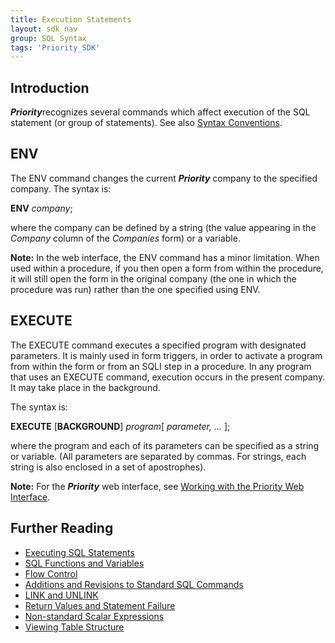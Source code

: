 ```yaml
---
title: Execution Statements
layout: sdk_nav
group: SQL Syntax
tags: 'Priority_SDK'
---
```


## Introduction

***Priority***recognizes several commands which affect execution of the
SQL statement (or group of statements). See also [Syntax
Conventions](SQL-Syntax#Syntax-Conventions ).

## ENV

The ENV command changes the current ***Priority*** company to the
specified company. The syntax is:

**ENV** *company*;

where the company can be defined by a string (the value appearing in the
*Company* column of the *Companies* form) or a variable.


**Note:** In the web interface, the ENV command has a minor limitation.
When used within a procedure, if you then open a form from within the
procedure, it will still open the form in the original company (the one
in which the procedure was run) rather than the one specified using ENV.

## EXECUTE

The EXECUTE command executes a specified program with designated
parameters. It is mainly used in form triggers, in order to activate a
program from within the form or from an SQLI step in a procedure. In any
program that uses an EXECUTE command, execution occurs in the present
company. It may take place in the background.

The syntax is:

**EXECUTE** [**BACKGROUND**] *program*\[ *parameter, \...* \];

where the program and each of its parameters can be specified as a
string or variable. (All parameters are separated by commas. For
strings, each string is also enclosed in a set of apostrophes).
<!-- TODO: Fix focus to web interface -->
**Note:** For the ***Priority*** web interface, see [Working with the
Priority Web
Interface](Working-with-the-Priority-Web-Interface ).

## Further Reading 

-   [Executing SQL Statements](Executing-SQL-Statements )
-   [SQL Functions and
    Variables](SQL-Functions-and-Variables )
-   [Flow Control](Flow-Control )
-   [Additions and Revisions to Standard SQL
    Commands](Additions-and-Revisions-to-Standard-SQL-Commands )
-   [LINK and UNLINK](LINK-and-UNLINK )
-   [Return Values and Statement
    Failure](Return-Values-and-Statement-Failure )
-   [Non-standard Scalar
    Expressions](Non-standard-Scalar-Expressions )
-   [Viewing Table Structure](Viewing-Table-Structure )
